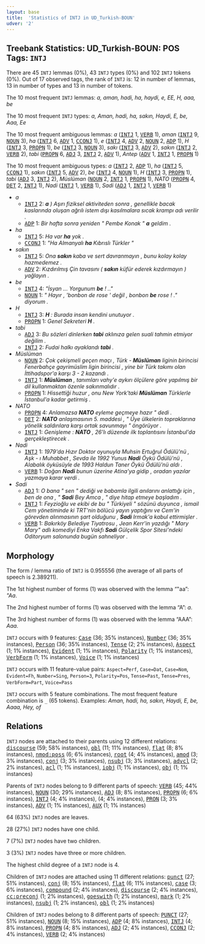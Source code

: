 ```yaml
---
layout: base
title:  'Statistics of INTJ in UD_Turkish-BOUN'
udver: '2'
---
```


## Treebank Statistics: UD_Turkish-BOUN: POS Tags: `INTJ`

There are 45 `INTJ` lemmas (0%), 43 `INTJ` types (0%) and 102 `INTJ` tokens (0%).
Out of 17 observed tags, the rank of `INTJ` is: 12 in number of lemmas, 13 in number of types and 13 in number of tokens.

The 10 most frequent `INTJ` lemmas: <em>a, aman, hadi, ha, haydi, e, EE, H, aaa, be</em>

The 10 most frequent `INTJ` types:  <em>a, Aman, hadi, ha, sakın, Haydi, E, be, Aaa, Ee</em>

The 10 most frequent ambiguous lemmas: <em>a</em> (<tt><a href="tr_boun-pos-INTJ.html">INTJ</a></tt> 1, <tt><a href="tr_boun-pos-VERB.html">VERB</a></tt> 1), <em>aman</em> (<tt><a href="tr_boun-pos-INTJ.html">INTJ</a></tt> 9, <tt><a href="tr_boun-pos-NOUN.html">NOUN</a></tt> 3), <em>ha</em> (<tt><a href="tr_boun-pos-INTJ.html">INTJ</a></tt> 6, <tt><a href="tr_boun-pos-ADV.html">ADV</a></tt> 1, <tt><a href="tr_boun-pos-CCONJ.html">CCONJ</a></tt> 1), <em>e</em> (<tt><a href="tr_boun-pos-INTJ.html">INTJ</a></tt> 4, <tt><a href="tr_boun-pos-ADV.html">ADV</a></tt> 2, <tt><a href="tr_boun-pos-NOUN.html">NOUN</a></tt> 2, <tt><a href="tr_boun-pos-ADP.html">ADP</a></tt> 1), <em>H</em> (<tt><a href="tr_boun-pos-INTJ.html">INTJ</a></tt> 3, <tt><a href="tr_boun-pos-PROPN.html">PROPN</a></tt> 1), <em>be</em> (<tt><a href="tr_boun-pos-INTJ.html">INTJ</a></tt> 3, <tt><a href="tr_boun-pos-NOUN.html">NOUN</a></tt> 3), <em>sakı</em> (<tt><a href="tr_boun-pos-INTJ.html">INTJ</a></tt> 3, <tt><a href="tr_boun-pos-ADV.html">ADV</a></tt> 2), <em>sakın</em> (<tt><a href="tr_boun-pos-INTJ.html">INTJ</a></tt> 2, <tt><a href="tr_boun-pos-VERB.html">VERB</a></tt> 2), <em>tabi</em> (<tt><a href="tr_boun-pos-PROPN.html">PROPN</a></tt> 6, <tt><a href="tr_boun-pos-ADJ.html">ADJ</a></tt> 3, <tt><a href="tr_boun-pos-INTJ.html">INTJ</a></tt> 2, <tt><a href="tr_boun-pos-ADV.html">ADV</a></tt> 1), <em>Antep</em> (<tt><a href="tr_boun-pos-ADV.html">ADV</a></tt> 1, <tt><a href="tr_boun-pos-INTJ.html">INTJ</a></tt> 1, <tt><a href="tr_boun-pos-PROPN.html">PROPN</a></tt> 1)

The 10 most frequent ambiguous types:  <em>a</em> (<tt><a href="tr_boun-pos-INTJ.html">INTJ</a></tt> 2, <tt><a href="tr_boun-pos-ADP.html">ADP</a></tt> 1), <em>ha</em> (<tt><a href="tr_boun-pos-INTJ.html">INTJ</a></tt> 5, <tt><a href="tr_boun-pos-CCONJ.html">CCONJ</a></tt> 1), <em>sakın</em> (<tt><a href="tr_boun-pos-INTJ.html">INTJ</a></tt> 5, <tt><a href="tr_boun-pos-ADV.html">ADV</a></tt> 2), <em>be</em> (<tt><a href="tr_boun-pos-INTJ.html">INTJ</a></tt> 4, <tt><a href="tr_boun-pos-NOUN.html">NOUN</a></tt> 1), <em>H</em> (<tt><a href="tr_boun-pos-INTJ.html">INTJ</a></tt> 3, <tt><a href="tr_boun-pos-PROPN.html">PROPN</a></tt> 1), <em>tabi</em> (<tt><a href="tr_boun-pos-ADJ.html">ADJ</a></tt> 3, <tt><a href="tr_boun-pos-INTJ.html">INTJ</a></tt> 2), <em>Müslüman</em> (<tt><a href="tr_boun-pos-NOUN.html">NOUN</a></tt> 2, <tt><a href="tr_boun-pos-INTJ.html">INTJ</a></tt> 1, <tt><a href="tr_boun-pos-PROPN.html">PROPN</a></tt> 1), <em>NATO</em> (<tt><a href="tr_boun-pos-PROPN.html">PROPN</a></tt> 4, <tt><a href="tr_boun-pos-DET.html">DET</a></tt> 2, <tt><a href="tr_boun-pos-INTJ.html">INTJ</a></tt> 1), <em>Nadi</em> (<tt><a href="tr_boun-pos-INTJ.html">INTJ</a></tt> 1, <tt><a href="tr_boun-pos-VERB.html">VERB</a></tt> 1), <em>Sadi</em> (<tt><a href="tr_boun-pos-ADJ.html">ADJ</a></tt> 1, <tt><a href="tr_boun-pos-INTJ.html">INTJ</a></tt> 1, <tt><a href="tr_boun-pos-VERB.html">VERB</a></tt> 1)


* <em>a</em>
  * <tt><a href="tr_boun-pos-INTJ.html">INTJ</a></tt> 2: <em><b>a</b> ) Aşırı fiziksel aktiviteden sonra , genellikle bacak kaslarında oluşan ağrılı istem dışı kasılmalara sıcak krampı adı verilir .</em>
  * <tt><a href="tr_boun-pos-ADP.html">ADP</a></tt> 1: <em>Bir hafta sonra yeniden " Pembe Konak " <b>a</b> geldim .</em>
* <em>ha</em>
  * <tt><a href="tr_boun-pos-INTJ.html">INTJ</a></tt> 5: <em>Ha var <b>ha</b> yok .</em>
  * <tt><a href="tr_boun-pos-CCONJ.html">CCONJ</a></tt> 1: <em>"Ha Almanyalı <b>ha</b> Kıbrıslı Türkler "</em>
* <em>sakın</em>
  * <tt><a href="tr_boun-pos-INTJ.html">INTJ</a></tt> 5: <em>Ona <b>sakın</b> kaba ve sert davranmayın , bunu kolay kolay hazmedemez .</em>
  * <tt><a href="tr_boun-pos-ADV.html">ADV</a></tt> 2: <em>Kızdırılmış Çin tavasını ( <b>sakın</b> küfür ederek kızdırmayın ) yağlayın .</em>
* <em>be</em>
  * <tt><a href="tr_boun-pos-INTJ.html">INTJ</a></tt> 4: <em>"İsyan ... Yorgunum <b>be</b> ! .."</em>
  * <tt><a href="tr_boun-pos-NOUN.html">NOUN</a></tt> 1: <em>" Hayır , 'bonbon de rose ' değil , bonbon <b>be</b> rose ! ." diyorum .</em>
* <em>H</em>
  * <tt><a href="tr_boun-pos-INTJ.html">INTJ</a></tt> 3: <em><b>H</b> : Burada insan kendini unutuyor .</em>
  * <tt><a href="tr_boun-pos-PROPN.html">PROPN</a></tt> 1: <em>Genel Sekreteri <b>H</b> .</em>
* <em>tabi</em>
  * <tt><a href="tr_boun-pos-ADJ.html">ADJ</a></tt> 3: <em>Bu sözleri dinlerken <b>tabi</b> aklınıza gelen suali tahmin etmiyor değilim .</em>
  * <tt><a href="tr_boun-pos-INTJ.html">INTJ</a></tt> 2: <em>Fudai halkı ayaklandı <b>tabi</b> .</em>
* <em>Müslüman</em>
  * <tt><a href="tr_boun-pos-NOUN.html">NOUN</a></tt> 2: <em>Çok çekişmeli geçen maçı , Türk - <b>Müslüman</b> liginin birincisi Fenerbahçe gayrimüslim ligin birincisi , yine bir Türk takımı olan İttihadspor'a karşı 3 - 2 kazandı .</em>
  * <tt><a href="tr_boun-pos-INTJ.html">INTJ</a></tt> 1: <em><b>Müslüman</b> , tanımları vahy'e aykırı ölçülere göre yapılmış bir dil kullanmaktan özenle sakınmalıdır .</em>
  * <tt><a href="tr_boun-pos-PROPN.html">PROPN</a></tt> 1: <em>Hissettiği huzur , onu New York'taki <b>Müslüman</b> Türklerle İstanbul'a kadar getirmiş .</em>
* <em>NATO</em>
  * <tt><a href="tr_boun-pos-PROPN.html">PROPN</a></tt> 4: <em>Anlamazsa <b>NATO</b> eyleme geçmeye hazır " dedi .</em>
  * <tt><a href="tr_boun-pos-DET.html">DET</a></tt> 2: <em><b>NATO</b> anlaşmasının 5. maddesi , " Üye ülkelerin topraklarına yönelik saldırılara karşı ortak savunmayı " öngörüyor .</em>
  * <tt><a href="tr_boun-pos-INTJ.html">INTJ</a></tt> 1: <em>Genişleme : <b>NATO</b> , 26'lı düzende ilk toplantısını İstanbul'da gerçekleştirecek .</em>
* <em>Nadi</em>
  * <tt><a href="tr_boun-pos-INTJ.html">INTJ</a></tt> 1: <em>1979'da Hızır Doktor oyunuyla Muhsin Ertuğrul Ödülü'nü , Aşk - ı Muhabbet , Sevda ile 1992 Yunus <b>Nadi</b> Öykü Ödülü'nü , Alabalık öyküsüyle de 1993 Haldun Taner Öykü Ödülü'nü aldı .</em>
  * <tt><a href="tr_boun-pos-VERB.html">VERB</a></tt> 1: <em>Doğan <b>Nadi</b> bunun üzerine Atina'ya gidip , oradan yazılar yazmaya karar verdi .</em>
* <em>Sadi</em>
  * <tt><a href="tr_boun-pos-ADJ.html">ADJ</a></tt> 1: <em>O bana " sen " dediği ve babamla ilgili anılarını anlattığı için , ben de ona , " <b>Sadi</b> Bey Amca , " diye hitap etmeye başladım .</em>
  * <tt><a href="tr_boun-pos-INTJ.html">INTJ</a></tt> 1: <em>Feyzioğlu ve ekibi de bu " Türkiyeli " sözünü duyunca , ismail Cem yönetiminde ki TRT'nin bölücü yayın yaptığını ve Cem'in görevden alınmasının şart olduğunu , <b>Sadi</b> Irmak'a kabul ettirmişler .</em>
  * <tt><a href="tr_boun-pos-VERB.html">VERB</a></tt> 1: <em>Bakırköy Belediye Tiyatrosu , Jean Kerr'in yazdığı " Mary Mary" adlı komediyi Enka Vakfı <b>Sadi</b> Gülçelik Spor Sitesi'ndeki Oditoryum salonunda bugün sahneliyor .</em>

## Morphology

The form / lemma ratio of `INTJ` is 0.955556 (the average of all parts of speech is 2.389211).

The 1st highest number of forms (1) was observed with the lemma “"aa”: <em>"Aa</em>.

The 2nd highest number of forms (1) was observed with the lemma “A”: <em>a</em>.

The 3rd highest number of forms (1) was observed with the lemma “AAA”: <em>Aaa</em>.

`INTJ` occurs with 9 features: <tt><a href="tr_boun-feat-Case.html">Case</a></tt> (36; 35% instances), <tt><a href="tr_boun-feat-Number.html">Number</a></tt> (36; 35% instances), <tt><a href="tr_boun-feat-Person.html">Person</a></tt> (36; 35% instances), <tt><a href="tr_boun-feat-Tense.html">Tense</a></tt> (2; 2% instances), <tt><a href="tr_boun-feat-Aspect.html">Aspect</a></tt> (1; 1% instances), <tt><a href="tr_boun-feat-Evident.html">Evident</a></tt> (1; 1% instances), <tt><a href="tr_boun-feat-Polarity.html">Polarity</a></tt> (1; 1% instances), <tt><a href="tr_boun-feat-VerbForm.html">VerbForm</a></tt> (1; 1% instances), <tt><a href="tr_boun-feat-Voice.html">Voice</a></tt> (1; 1% instances)

`INTJ` occurs with 11 feature-value pairs: `Aspect=Perf`, `Case=Dat`, `Case=Nom`, `Evident=Fh`, `Number=Sing`, `Person=3`, `Polarity=Pos`, `Tense=Past`, `Tense=Pres`, `VerbForm=Part`, `Voice=Pass`

`INTJ` occurs with 5 feature combinations.
The most frequent feature combination is `_` (65 tokens).
Examples: <em>Aman, hadi, ha, sakın, Haydi, E, be, Aaaa, Hey, of</em>


## Relations

`INTJ` nodes are attached to their parents using 12 different relations: <tt><a href="tr_boun-dep-discourse.html">discourse</a></tt> (59; 58% instances), <tt><a href="tr_boun-dep-obl.html">obl</a></tt> (11; 11% instances), <tt><a href="tr_boun-dep-flat.html">flat</a></tt> (8; 8% instances), <tt><a href="tr_boun-dep-nmod-poss.html">nmod:poss</a></tt> (6; 6% instances), <tt><a href="tr_boun-dep-root.html">root</a></tt> (4; 4% instances), <tt><a href="tr_boun-dep-amod.html">amod</a></tt> (3; 3% instances), <tt><a href="tr_boun-dep-conj.html">conj</a></tt> (3; 3% instances), <tt><a href="tr_boun-dep-nsubj.html">nsubj</a></tt> (3; 3% instances), <tt><a href="tr_boun-dep-advcl.html">advcl</a></tt> (2; 2% instances), <tt><a href="tr_boun-dep-acl.html">acl</a></tt> (1; 1% instances), <tt><a href="tr_boun-dep-iobj.html">iobj</a></tt> (1; 1% instances), <tt><a href="tr_boun-dep-obj.html">obj</a></tt> (1; 1% instances)

Parents of `INTJ` nodes belong to 9 different parts of speech: <tt><a href="tr_boun-pos-VERB.html">VERB</a></tt> (45; 44% instances), <tt><a href="tr_boun-pos-NOUN.html">NOUN</a></tt> (30; 29% instances), <tt><a href="tr_boun-pos-ADJ.html">ADJ</a></tt> (8; 8% instances), <tt><a href="tr_boun-pos-PROPN.html">PROPN</a></tt> (6; 6% instances), <tt><a href="tr_boun-pos-INTJ.html">INTJ</a></tt> (4; 4% instances),  (4; 4% instances), <tt><a href="tr_boun-pos-PRON.html">PRON</a></tt> (3; 3% instances), <tt><a href="tr_boun-pos-ADV.html">ADV</a></tt> (1; 1% instances), <tt><a href="tr_boun-pos-AUX.html">AUX</a></tt> (1; 1% instances)

64 (63%) `INTJ` nodes are leaves.

28 (27%) `INTJ` nodes have one child.

7 (7%) `INTJ` nodes have two children.

3 (3%) `INTJ` nodes have three or more children.

The highest child degree of a `INTJ` node is 4.

Children of `INTJ` nodes are attached using 11 different relations: <tt><a href="tr_boun-dep-punct.html">punct</a></tt> (27; 51% instances), <tt><a href="tr_boun-dep-conj.html">conj</a></tt> (8; 15% instances), <tt><a href="tr_boun-dep-flat.html">flat</a></tt> (6; 11% instances), <tt><a href="tr_boun-dep-case.html">case</a></tt> (3; 6% instances), <tt><a href="tr_boun-dep-compound.html">compound</a></tt> (2; 4% instances), <tt><a href="tr_boun-dep-discourse.html">discourse</a></tt> (2; 4% instances), <tt><a href="tr_boun-dep-cc-preconj.html">cc:preconj</a></tt> (1; 2% instances), <tt><a href="tr_boun-dep-goeswith.html">goeswith</a></tt> (1; 2% instances), <tt><a href="tr_boun-dep-mark.html">mark</a></tt> (1; 2% instances), <tt><a href="tr_boun-dep-nsubj.html">nsubj</a></tt> (1; 2% instances), <tt><a href="tr_boun-dep-obl.html">obl</a></tt> (1; 2% instances)

Children of `INTJ` nodes belong to 8 different parts of speech: <tt><a href="tr_boun-pos-PUNCT.html">PUNCT</a></tt> (27; 51% instances), <tt><a href="tr_boun-pos-NOUN.html">NOUN</a></tt> (8; 15% instances), <tt><a href="tr_boun-pos-ADP.html">ADP</a></tt> (4; 8% instances), <tt><a href="tr_boun-pos-INTJ.html">INTJ</a></tt> (4; 8% instances), <tt><a href="tr_boun-pos-PROPN.html">PROPN</a></tt> (4; 8% instances), <tt><a href="tr_boun-pos-ADJ.html">ADJ</a></tt> (2; 4% instances), <tt><a href="tr_boun-pos-CCONJ.html">CCONJ</a></tt> (2; 4% instances), <tt><a href="tr_boun-pos-VERB.html">VERB</a></tt> (2; 4% instances)

